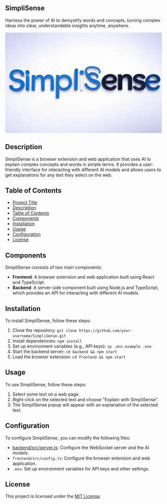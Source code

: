 ## SimpliSense

Harness the power of AI to demystify words and concepts, turning complex ideas into clear, understandable insights anytime, anywhere.

![SimpliSense](https://github.com/TefoT4/SimpliSense/blob/master/browser_extension/src/static/main.png)

## Description

SimpliSense is a browser extension and web application that uses AI to explain complex concepts and words in simple terms. It provides a user-friendly interface for interacting with different AI models and allows users to get explanations for any text they select on the web.

## Table of Contents

- [Project Title](#project-title)
- [Description](#description)
- [Table of Contents](#table-of-contents)
- [Components](#components)
- [Installation](#installation)
- [Usage](#usage)
- [Configuration](#configuration)
- [License](#license)

## Components

SimpliSense consists of two main components:

- **Frontend**: A browser extension and web application built using React and TypeScript.
- **Backend**: A server-side component built using Node.js and TypeScript, which provides an API for interacting with different AI models.

## Installation

To install SimpliSense, follow these steps:

1. Clone the repository: `git clone https://github.com/your-username/SimpliSense.git`
2. Install dependencies: `npm install`
3. Set up environment variables (e.g., API keys): `cp .env.example .env`
4. Start the backend server: `cd backend && npm start`
5. Load the browser extension: `cd frontend && npm start`

## Usage

To use SimpliSense, follow these steps:

1. Select some text on a web page.
2. Right-click on the selected text and choose "Explain with SimpliSense".
3. The SimpliSense popup will appear with an explanation of the selected text.

## Configuration

To configure SimpliSense, you can modify the following files:

- [backend/src/server.ts](cci:7://file:///j:/repos/SimpliSense/backend/src/server.ts:0:0-0:0): Configure the WebSocket server and the AI models.
- `frontend/src/config.ts`: Configure the browser extension and web application.
- `.env`: Set up environment variables for API keys and other settings.

## License

This project is licensed under the [MIT License](LICENSE).
